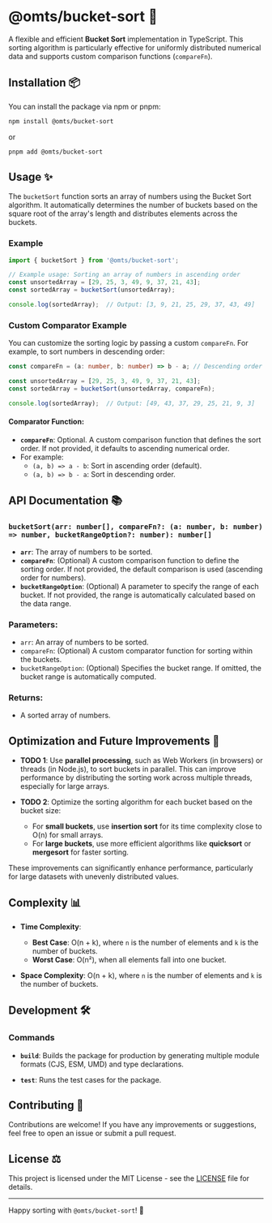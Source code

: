  # @omts/bucket-sort 🚀

A flexible and efficient **Bucket Sort** implementation in TypeScript. This sorting algorithm is particularly effective for uniformly distributed numerical data and supports custom comparison functions (`compareFn`).

## Installation 📦

You can install the package via npm or pnpm:

```bash
npm install @omts/bucket-sort
```

or

```bash
pnpm add @omts/bucket-sort
```

## Usage ✨

The `bucketSort` function sorts an array of numbers using the Bucket Sort algorithm. It automatically determines the number of buckets based on the square root of the array's length and distributes elements across the buckets.

### Example

```typescript
import { bucketSort } from '@omts/bucket-sort';

// Example usage: Sorting an array of numbers in ascending order
const unsortedArray = [29, 25, 3, 49, 9, 37, 21, 43];
const sortedArray = bucketSort(unsortedArray);

console.log(sortedArray);  // Output: [3, 9, 21, 25, 29, 37, 43, 49]
```

### Custom Comparator Example

You can customize the sorting logic by passing a custom `compareFn`. For example, to sort numbers in descending order:

```typescript
const compareFn = (a: number, b: number) => b - a; // Descending order

const unsortedArray = [29, 25, 3, 49, 9, 37, 21, 43];
const sortedArray = bucketSort(unsortedArray, compareFn);

console.log(sortedArray);  // Output: [49, 43, 37, 29, 25, 21, 9, 3]
```

#### Comparator Function:

- **`compareFn`**: Optional. A custom comparison function that defines the sort order. If not provided, it defaults to ascending numerical order.
- For example:
  - `(a, b) => a - b`: Sort in ascending order (default).
  - `(a, b) => b - a`: Sort in descending order.

## API Documentation 📚

### `bucketSort(arr: number[], compareFn?: (a: number, b: number) => number, bucketRangeOption?: number): number[]`

- **`arr`**: The array of numbers to be sorted.
- **`compareFn`**: (Optional) A custom comparison function to define the sorting order. If not provided, the default comparison is used (ascending order for numbers).
- **`bucketRangeOption`**: (Optional) A parameter to specify the range of each bucket. If not provided, the range is automatically calculated based on the data range.

### Parameters:

- `arr`: An array of numbers to be sorted.
- `compareFn`: (Optional) A custom comparator function for sorting within the buckets.
- `bucketRangeOption`: (Optional) Specifies the bucket range. If omitted, the bucket range is automatically computed.

### Returns:

- A sorted array of numbers.

## Optimization and Future Improvements 🔧

- **TODO 1**: Use **parallel processing**, such as Web Workers (in browsers) or threads (in Node.js), to sort buckets in parallel. This can improve performance by distributing the sorting work across multiple threads, especially for large arrays.

- **TODO 2**: Optimize the sorting algorithm for each bucket based on the bucket size:
  - For **small buckets**, use **insertion sort** for its time complexity close to O(n) for small arrays.
  - For **large buckets**, use more efficient algorithms like **quicksort** or **mergesort** for faster sorting.

These improvements can significantly enhance performance, particularly for large datasets with unevenly distributed values.

## Complexity 📊

- **Time Complexity**:
  - **Best Case**: O(n + k), where `n` is the number of elements and `k` is the number of buckets.
  - **Worst Case**: O(n²), when all elements fall into one bucket.
  
- **Space Complexity**: O(n + k), where `n` is the number of elements and `k` is the number of buckets.

## Development 🛠️

### Commands

- **`build`**: Builds the package for production by generating multiple module formats (CJS, ESM, UMD) and type declarations.

- **`test`**: Runs the test cases for the package.

## Contributing 🤝

Contributions are welcome! If you have any improvements or suggestions, feel free to open an issue or submit a pull request.

## License ⚖️

This project is licensed under the MIT License - see the [LICENSE](LICENSE) file for details.

---

Happy sorting with `@omts/bucket-sort`! 🎉

